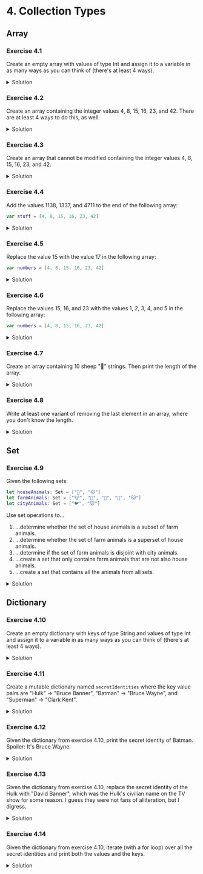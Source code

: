 # 4. Collection Types

## Array

### Exercise 4.1

Create an empty array with values of type Int and assign it to a variable in as many ways as you can think of (there's at least 4 ways).

<details>
<summary>Solution</summary>
  
```Swift
var myArray1: Array<Int> = []
var myArray2: [Int] = []
var myArray3 = Array<Int>()
var myArray4 = [Int]()
```
</details>

### Exercise 4.2

Create an array containing the integer values 4, 8, 15, 16, 23, and 42. There are at least 4 ways to do this, as well.

<details>
<summary>Solution</summary>

```Swift
var myArray1: Array<Int> = [4, 8, 15, 16, 23, 42]
var myArray2: [Int] = [4, 8, 15, 16, 23, 42]
var myArray3 = Array<Int>(arrayLiteral: 4, 8, 15, 16, 23, 42)
var myArray4 = [4, 8, 15, 16, 23, 42]
```
</details>

### Exercise 4.3

Create an array that cannot be modified containing the integer values 4, 8, 15, 16, 23, and 42.

<details>
<summary>Solution</summary>

```Swift
let myImmutableArray = [4, 8, 15, 16, 23, 42]
```
</details>

### Exercise 4.4

Add the values 1138, 1337, and 4711 to the end of the following array:

```Swift
var stuff = [4, 8, 15, 16, 23, 42]
```

<details>
<summary>Solution</summary>

```Swift
var stuff = [4, 8, 15, 16, 23, 42]

stuff.append(contentsOf: [1138, 1337, 4711])

// Or...

stuff += [1138, 1337, 4711]

// Or...

stuff = stuff + [1138, 1337, 4711]
```
</details>

### Exercise 4.5

Replace the value 15 with the value 17 in the following array:

```Swift
var numbers = [4, 8, 15, 16, 23, 42]
```

<details>
<summary>Solution</summary>

```Swift
var numbers = [4, 8, 15, 16, 23, 42]

numbers[2] = 17
```
</details>

### Exercise 4.6

Replace the values 15, 16, and 23 with the values 1, 2, 3, 4, and 5 in the following array:

```Swift
var numbers = [4, 8, 15, 16, 23, 42]
```

<details>
<summary>Solution</summary>

```Swift
var numbers = [4, 8, 15, 16, 23, 42]

numbers[2...4] = [1, 2, 3, 4, 5]
```
</details>

### Exercise 4.7

Create an array containing 10 sheep "🐑" strings. Then print the length of the array.

<details>
<summary>Solution</summary>

```Swift
let sheep = "🐑"

var lotsOfSheep = Array(repeating: sheep, count: 10)

print(lotsOfSheep.count)
```
</details>

### Exercise 4.8

Write at least one variant of removing the last element in an array, where you don't know the length.

<details>
<summary>Solution</summary>
  
```Swift
var electricCars = ["tesla", "t-ford"]
electricCars.removeLast()

print(electricCars)
// ["tesla"]
```
</details>

## Set

### Exercise 4.9

Given the following sets:

```Swift
let houseAnimals: Set = ["🐶", "🐱"]
let farmAnimals: Set = ["🐮", "🐔", "🐑", "🐶", "🐱"]
let cityAnimals: Set = ["🐦", "🐭"]
```

Use set operations to...

1. ...determine whether the set of house animals is a subset of farm animals.
2. ...determine whether the set of farm animals is a superset of house animals.
3. ...determine if the set of farm animals is disjoint with city animals. 
4. ...create a set that only contains farm animals that are not also house animals.
5. ...create a set that contains all the animals from all sets.

<details>
<summary>Solution</summary>

```Swift
let houseAnimals: Set = ["🐶", "🐱"]
let farmAnimals: Set = ["🐮", "🐔", "🐑", "🐶", "🐱"]
let cityAnimals: Set = ["🐦", "🐭"]

// 1.
houseAnimals.isSubset(of: farmAnimals)

// 2.
farmAnimals.isSuperset(of: houseAnimals)

// 3.
farmAnimals.isDisjoint(with: cityAnimals)

// 4.
let nonHousingFarmAnimals = farmAnimals.subtracting(houseAnimals)

// 5.
let allAnimals = farmAnimals.union(houseAnimals).union(cityAnimals)
```
</details>

## Dictionary

### Exercise 4.10

Create an empty dictionary with keys of type String and values of type Int and assign it to a variable in as many ways as you can think of (there's at least 4 ways).

<details>
<summary>Solution</summary>

```Swift
let myDictionary1: Dictionary<String, Int> = [:]
let myDictionary2: [String: Int] = [:]
let myDictionary3 = Dictionary<String, Int>()
let myDictionary4 = [String: Int]()
```
</details>

### Exercise 4.11

Create a mutable dictionary named `secretIdentities` where the key value pairs are "Hulk" -> "Bruce Banner", "Batman" -> "Bruce Wayne", and "Superman" -> "Clark Kent".

<details>
<summary>Solution</summary>

```Swift
var secretIdentities = [
  "Hulk": "Bruce Banner",
  "Batman": "Bruce Wayne",
  "Superman": "Clark Kent"
]
```
</details>

### Exercise 4.12

Given the dictionary from exercise 4.10, print the secret identity of Batman. Spoiler: It's Bruce Wayne.

<details>
<summary>Solution</summary>

```Swift
var secretIdentities = [
  "Hulk": "Bruce Banner",
  "Batman": "Bruce Wayne",
  "Superman": "Clark Kent"
]

print(secretIdentities["Batman"])
```
</details>

### Exercise 4.13

Given the dictionary from exercise 4.10, replace the secret identity of the Hulk with "David Banner", which was the Hulk's civilian name on the TV show for some reason. I guess they were not fans of alliteration, but I digress. 

<details>
<summary>Solution</summary>

```Swift
var secretIdentities = [
  "Hulk": "Bruce Banner",
  "Batman": "Bruce Wayne",
  "Superman": "Clark Kent"
]
secretIdentities["Hulk"] = "David Banner"
print(secretIdentities["Hulk"])
```
</details>

### Exercise 4.14

Given the dictionary from exercise 4.10, iterate (with a for loop) over all the secret identities and print both the values and the keys.

<details>
<summary>Solution</summary>

```Swift
let secretIdentities = [
  "Hulk": "Bruce Banner",
  "Batman": "Bruce Wayne",
  "Superman": "Clark Kent"
]

for (name, secretName) in secretIdentities {
    print("\(name) is really \(secretName)")
}
```
</details>
